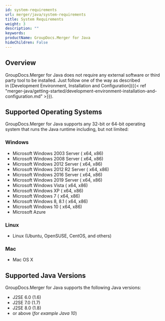 ```yaml
---
id: system-requirements
url: merger/java/system-requirements
title: System Requirements
weight: 3
description: ""
keywords: 
productName: GroupDocs.Merger for Java
hideChildren: False
---
```

## Overview

GroupDocs.Merger for Java does not require any external software or third party tool to be installed. Just follow one of the way as described in [Development Environment, Installation and Configuration]({{< ref "merger-java/getting-started/development-environment-installation-and-configuration.md" >}}).

## Supported Operating Systems

GroupDocs.Merger for Java supports any 32-bit or 64-bit operating system that runs the Java runtime including, but not limited:

### Windows

*   Microsoft Windows 2003 Server ( x64, x86)
*   Microsoft Windows 2008 Server ( x64, x86)
*   Microsoft Windows 2012 Server ( x64, x86)
*   Microsoft Windows 2012 R2 Server ( x64, x86)
*   Microsoft Windows 2016 Server ( x64, x86)
*   Microsoft Windows 2019 Server ( x64, x86)
*   Microsoft Windows Vista ( x64, x86)
*   Microsoft Windows XP ( x64, x86)
*   Microsoft Windows 7 ( x64, x86)
*   Microsoft Windows 8, 8.1 ( x64, x86)
*   Microsoft Windows 10 ( x64, x86)
*   Microsoft Azure

### Linux

*   Linux (Ubuntu, OpenSUSE, CentOS, and others)

### Mac

*   Mac OS X

## Supported Java Versions

GroupDocs.Merger for Java supports the following Java versions:

*   J2SE 6.0 (1.6)
*   J2SE 7.0 (1.7)
*   J2SE 8.0 (1.8)
*   or above (*for example Java 10*)
